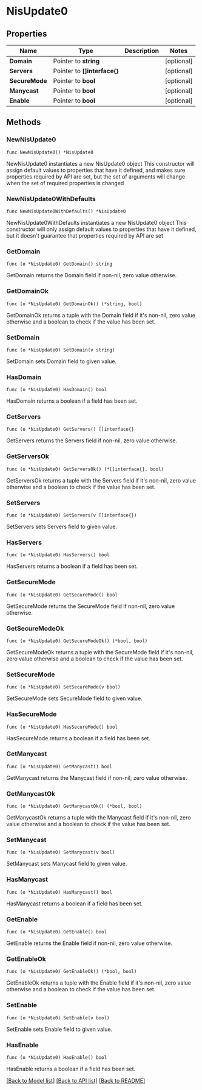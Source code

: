 # NisUpdate0

## Properties

Name | Type | Description | Notes
------------ | ------------- | ------------- | -------------
**Domain** | Pointer to **string** |  | [optional] 
**Servers** | Pointer to **[]interface{}** |  | [optional] 
**SecureMode** | Pointer to **bool** |  | [optional] 
**Manycast** | Pointer to **bool** |  | [optional] 
**Enable** | Pointer to **bool** |  | [optional] 

## Methods

### NewNisUpdate0

`func NewNisUpdate0() *NisUpdate0`

NewNisUpdate0 instantiates a new NisUpdate0 object
This constructor will assign default values to properties that have it defined,
and makes sure properties required by API are set, but the set of arguments
will change when the set of required properties is changed

### NewNisUpdate0WithDefaults

`func NewNisUpdate0WithDefaults() *NisUpdate0`

NewNisUpdate0WithDefaults instantiates a new NisUpdate0 object
This constructor will only assign default values to properties that have it defined,
but it doesn't guarantee that properties required by API are set

### GetDomain

`func (o *NisUpdate0) GetDomain() string`

GetDomain returns the Domain field if non-nil, zero value otherwise.

### GetDomainOk

`func (o *NisUpdate0) GetDomainOk() (*string, bool)`

GetDomainOk returns a tuple with the Domain field if it's non-nil, zero value otherwise
and a boolean to check if the value has been set.

### SetDomain

`func (o *NisUpdate0) SetDomain(v string)`

SetDomain sets Domain field to given value.

### HasDomain

`func (o *NisUpdate0) HasDomain() bool`

HasDomain returns a boolean if a field has been set.

### GetServers

`func (o *NisUpdate0) GetServers() []interface{}`

GetServers returns the Servers field if non-nil, zero value otherwise.

### GetServersOk

`func (o *NisUpdate0) GetServersOk() (*[]interface{}, bool)`

GetServersOk returns a tuple with the Servers field if it's non-nil, zero value otherwise
and a boolean to check if the value has been set.

### SetServers

`func (o *NisUpdate0) SetServers(v []interface{})`

SetServers sets Servers field to given value.

### HasServers

`func (o *NisUpdate0) HasServers() bool`

HasServers returns a boolean if a field has been set.

### GetSecureMode

`func (o *NisUpdate0) GetSecureMode() bool`

GetSecureMode returns the SecureMode field if non-nil, zero value otherwise.

### GetSecureModeOk

`func (o *NisUpdate0) GetSecureModeOk() (*bool, bool)`

GetSecureModeOk returns a tuple with the SecureMode field if it's non-nil, zero value otherwise
and a boolean to check if the value has been set.

### SetSecureMode

`func (o *NisUpdate0) SetSecureMode(v bool)`

SetSecureMode sets SecureMode field to given value.

### HasSecureMode

`func (o *NisUpdate0) HasSecureMode() bool`

HasSecureMode returns a boolean if a field has been set.

### GetManycast

`func (o *NisUpdate0) GetManycast() bool`

GetManycast returns the Manycast field if non-nil, zero value otherwise.

### GetManycastOk

`func (o *NisUpdate0) GetManycastOk() (*bool, bool)`

GetManycastOk returns a tuple with the Manycast field if it's non-nil, zero value otherwise
and a boolean to check if the value has been set.

### SetManycast

`func (o *NisUpdate0) SetManycast(v bool)`

SetManycast sets Manycast field to given value.

### HasManycast

`func (o *NisUpdate0) HasManycast() bool`

HasManycast returns a boolean if a field has been set.

### GetEnable

`func (o *NisUpdate0) GetEnable() bool`

GetEnable returns the Enable field if non-nil, zero value otherwise.

### GetEnableOk

`func (o *NisUpdate0) GetEnableOk() (*bool, bool)`

GetEnableOk returns a tuple with the Enable field if it's non-nil, zero value otherwise
and a boolean to check if the value has been set.

### SetEnable

`func (o *NisUpdate0) SetEnable(v bool)`

SetEnable sets Enable field to given value.

### HasEnable

`func (o *NisUpdate0) HasEnable() bool`

HasEnable returns a boolean if a field has been set.


[[Back to Model list]](../README.md#documentation-for-models) [[Back to API list]](../README.md#documentation-for-api-endpoints) [[Back to README]](../README.md)


